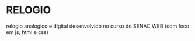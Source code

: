# RELOGIO
relogio analogico e digital desenvolvido no curso do SENAC WEB (com foco em js, html e css)
